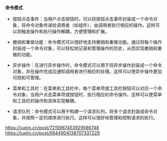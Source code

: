 ### `命令模式`

* 按钮点击事件：当用户点击按钮时，可以将按钮点击事件封装成一个命令对象，将命令对象传递给调用者（如组件），由调用者执行相应的操作。这样可以将触发操作和执行操作解耦，方便管理和扩展。

* 撤销和重做功能：命令模式可以很好地支持撤销和重做功能。通过将每个操作封装成一个命令对象，可以轻松地记录和管理操作的历史，从而实现撤销和重做的功能。

* 异步操作：在进行异步操作时，命令模式可以用于将异步操作封装成一个命令对象，并在操作完成后通知调用者进行相应的处理。这样可以使异步操作更加可控和可管理。

* 菜单和工具栏：在菜单和工具栏中，每个菜单项或工具栏按钮可以对应一个命令对象，当用户点击菜单项或按钮时，执行相应的命令操作。这样可以使菜单和工具栏的操作和具体实现解耦。

* 请求队列：命令模式可以用于构建一个请求队列，将多个请求封装成命令对象，并按照一定的顺序进行执行。这样可以很好地管理和控制请求的执行。

<https://juejin.cn/post/7215967453929586748>
<https://juejin.cn/post/6844904138707337229>
